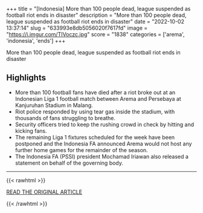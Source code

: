 +++
title = "[Indonesia] More than 100 people dead, league suspended as football riot ends in disaster"
description = "More than 100 people dead, league suspended as football riot ends in disaster"
date = "2022-10-02 13:37:14"
slug = "633993e8db5056020f7617fd"
image = "https://i.imgur.com/TIVoczc.jpg"
score = "1838"
categories = ['arema', 'indonesia', 'ends']
+++

More than 100 people dead, league suspended as football riot ends in disaster

## Highlights

- More than 100 football fans have died after a riot broke out at an Indonesian Liga 1 football match between Arema and Persebaya at Kanjuruhan Stadium in Malang.
- Riot police responded by using tear gas inside the stadium, with thousands of fans struggling to breathe.
- Security officers tried to keep the rushing crowd in check by hitting and kicking fans.
- The remaining Liga 1 fixtures scheduled for the week have been postponed and the Indonesia FA announced Arema would not host any further home games for the remainder of the season.
- The Indonesia FA (PSSI) president Mochamad Iriawan also released a statement on behalf of the governing body.

---

{{< rawhtml >}}
  <p class="article-category">
    <a target="_blank" href="https://www.foxsports.com.au/football/dozens-killed-league-suspended-as-football-riot-ends-in-disaster/news-story/d7dbdc415dfdfeab02ee45db3514779d">READ THE ORIGINAL ARTICLE</a>
  </p>
{{< /rawhtml >}}
